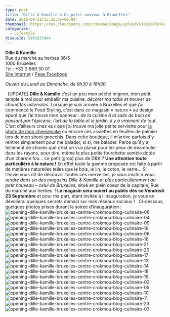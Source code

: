 ```yaml
---
type: post
title: 'Dille & Kamille à Un petit nouveau à Bruxelles'
date: 2016-09-21T15:31:25+00:00
thumbnail: https://res.cloudinary.com/crokmou/image/upload/v1501605974/opening-dille-kamille-bruxelles-centre-crokmou-blog-culinaire-01-160x107_yj2vek.jpg
categories: 
  - Lifestyle
disqusId: 5161633464
---
```


**Dille & Kamille**  
Rue du marché au herbes 36/5  
1000 Bruxelles  
Tel : +32 2 669 30 01  
[Site Internet](http://www.dille-kamille.be/) / [Page Facebook](https://www.facebook.com/dillekamillebelgique)

_Ouvert du Lundi au Dimanche, de 9h30 à 18h30_

  [UPDATE] **Dille & Kamille** c’est un peu mon péché mignon, mon petit temple à moi pour embellir ma cuisine, _décorer ma table et trouver de chouettes ustensiles_. Lorsque je suis arrivée à Bruxelles et que j’ai commencé le Food Styling, c’est dans ce magasin « nature » au design épuré que j’ai trouvé mon bonheur : _de la cuisine à la salle de bain en passant par l’épicerie, l’art de la table et le jardin, il y a vraiment de tout_. C’est d’ailleurs chez eux que j’ai trouvé ma jolie petite serviette pour [la photo de mon cheesecake](http://www.crokmou.com/2016/01/cheesecake-sans-cuisson-citron-vert-et-speculoos) ou encore ces assiettes en feuilles de palmier lors de [mon shoot gnocchis](http://www.crokmou.com/2016/05/gnocchis-a-l-ail-des-ours). Dans cette boutique, il m’arrive parfois d’y rentrer simplement pour me balader, si si, me balader. Parce qu’il y a tellement de choses que c’est un vrai plaisir pour les yeux de déambuler dans les rayons, pour dire, même la plus petite fourchette semble dotée d’un charme fou… Le petit (gros) plus de D&K ? **Une attention toute particulière à la nature !** En effet toute la gamme proposée est faite à partir de matières naturelles telles que le bois, le lin, le coton, le verre… Si l’envie vous dit de découvrir toutes ces merveilles, _je vous invite à vous rendre dans un des magasins Dille & Kamille et plus particulièrement au petit nouveau – celui de Bruxelles_, situé en plein coeur de la capitale, Rue du marché aux herbes  ! **Le magasin sera ouvert au public dès ce Vendredi 23 Septembre** et pour ma part, étant invitée à l’inauguration, je vous en dévoilerai quelques secrets demain sur mes réseaux sociaux !   Ci-dessous, quelques photos prises durant la soirée d’inauguration :     ![opening-dille-kamille-bruxelles-centre-crokmou-blog-culinaire-06](https://res.cloudinary.com/crokmou/image/upload/v1501605979/opening-dille-kamille-bruxelles-centre-crokmou-blog-culinaire-06_mytnyr.jpg) ![opening-dille-kamille-bruxelles-centre-crokmou-blog-culinaire-04](https://res.cloudinary.com/crokmou/image/upload/v1501605978/opening-dille-kamille-bruxelles-centre-crokmou-blog-culinaire-04_bw9nsv.jpg) ![opening-dille-kamille-bruxelles-centre-crokmou-blog-culinaire-09](https://res.cloudinary.com/crokmou/image/upload/v1501605987/opening-dille-kamille-bruxelles-centre-crokmou-blog-culinaire-09_enzu88.jpg) ![opening-dille-kamille-bruxelles-centre-crokmou-blog-culinaire-19](https://res.cloudinary.com/crokmou/image/upload/v1501605992/opening-dille-kamille-bruxelles-centre-crokmou-blog-culinaire-19_mknm86.jpg) ![opening-dille-kamille-bruxelles-centre-crokmou-blog-culinaire-08](https://res.cloudinary.com/crokmou/image/upload/v1501605981/opening-dille-kamille-bruxelles-centre-crokmou-blog-culinaire-08_bvi0r0.jpg) ![opening-dille-kamille-bruxelles-centre-crokmou-blog-culinaire-16](https://res.cloudinary.com/crokmou/image/upload/v1501605987/opening-dille-kamille-bruxelles-centre-crokmou-blog-culinaire-16_hpttg4.jpg) ![opening-dille-kamille-bruxelles-centre-crokmou-blog-culinaire-21](https://res.cloudinary.com/crokmou/image/upload/v1501605996/opening-dille-kamille-bruxelles-centre-crokmou-blog-culinaire-21_t1bg2e.jpg) ![opening-dille-kamille-bruxelles-centre-crokmou-blog-culinaire-20](https://res.cloudinary.com/crokmou/image/upload/v1501605991/opening-dille-kamille-bruxelles-centre-crokmou-blog-culinaire-20_pv4uot.jpg) ![opening-dille-kamille-bruxelles-centre-crokmou-blog-culinaire-17](https://res.cloudinary.com/crokmou/image/upload/v1501605989/opening-dille-kamille-bruxelles-centre-crokmou-blog-culinaire-17_yktyhf.jpg) ![opening-dille-kamille-bruxelles-centre-crokmou-blog-culinaire-12](https://res.cloudinary.com/crokmou/image/upload/v1501605986/opening-dille-kamille-bruxelles-centre-crokmou-blog-culinaire-12_sx9hvm.jpg) ![opening-dille-kamille-bruxelles-centre-crokmou-blog-culinaire-14](https://res.cloudinary.com/crokmou/image/upload/v1501605984/opening-dille-kamille-bruxelles-centre-crokmou-blog-culinaire-14_hz698t.jpg) ![opening-dille-kamille-bruxelles-centre-crokmou-blog-culinaire-18](https://res.cloudinary.com/crokmou/image/upload/v1501605993/opening-dille-kamille-bruxelles-centre-crokmou-blog-culinaire-18_abei6d.jpg) ![opening-dille-kamille-bruxelles-centre-crokmou-blog-culinaire-15](https://res.cloudinary.com/crokmou/image/upload/v1501605987/opening-dille-kamille-bruxelles-centre-crokmou-blog-culinaire-15_kffdxq.jpg) ![opening-dille-kamille-bruxelles-centre-crokmou-blog-culinaire-02](https://res.cloudinary.com/crokmou/image/upload/v1501605976/opening-dille-kamille-bruxelles-centre-crokmou-blog-culinaire-02_mrmjl9.jpg) ![opening-dille-kamille-bruxelles-centre-crokmou-blog-culinaire-05](https://res.cloudinary.com/crokmou/image/upload/v1501605984/opening-dille-kamille-bruxelles-centre-crokmou-blog-culinaire-05_mjd2rs.jpg) ![opening-dille-kamille-bruxelles-centre-crokmou-blog-culinaire-10](https://res.cloudinary.com/crokmou/image/upload/v1501605986/opening-dille-kamille-bruxelles-centre-crokmou-blog-culinaire-10_ljmikd.jpg) ![opening-dille-kamille-bruxelles-centre-crokmou-blog-culinaire-11](https://res.cloudinary.com/crokmou/image/upload/v1501605981/opening-dille-kamille-bruxelles-centre-crokmou-blog-culinaire-11_tgwhd1.jpg) ![opening-dille-kamille-bruxelles-centre-crokmou-blog-culinaire-23](https://res.cloudinary.com/crokmou/image/upload/v1501605991/opening-dille-kamille-bruxelles-centre-crokmou-blog-culinaire-23_potys7.jpg)![opening-dille-kamille-bruxelles-centre-crokmou-blog-culinaire-03](https://res.cloudinary.com/crokmou/image/upload/v1501605979/opening-dille-kamille-bruxelles-centre-crokmou-blog-culinaire-03_jaupc8.jpg)
